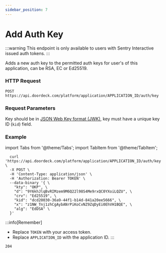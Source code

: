 ```yaml
---
sidebar_position: 7
---
```


# Add Auth Key

:::warning
This endpoint is only available to users with Sentry Interactive issued auth tokens.
:::

Adds a new auth key to the permitted auth keys for user's of this application, can be RSA, EC or Ed25519.

### HTTP Request

`POST https://api.doordeck.com/platform/application/APPLICATION_ID/auth/key`

### Request Parameters

Key should be in [JSON Web Key format (JWK)](https://mkjwk.org), key must have a unique key ID (```kid```) field.

### Example

import Tabs from '@theme/Tabs';
import TabItem from '@theme/TabItem';

<Tabs>
<TabItem value="request" label="Request">

```shell showLineNumbers title="CURL"
  curl 'https://api.doordeck.com/platform/application/APPLICATION_ID/auth/key' \
  -X POST \
  -H 'Content-Type: application/json' \
  -H 'Authorization: Bearer TOKEN' \
  --data-binary '{ \
    "kty": "OKP", \
    "d": "9Y6khJlqBvRIMzem9M6Q22l98S4Me9rxQC0YXoiLQZU", \
    "crv": "Ed25519", \
    "kid": "dcd20030-36a9-44f1-b14d-841a20ee5666", \
    "x": "z1NW_Tnj1zhCgAybANrPiKoCvNZ9ZqDyEi0EhVH1BQE", \
    "alg": "EdDSA" \
  }'
```

:::info[Remember]
* Replace `TOKEN` with your access token.
* Replace `APPLICATION_ID` with the application ID.
:::

</TabItem>
<TabItem value="response" label="Response">

```markdown showLineNumbers title="HTTP CODE"
204
```

</TabItem>
</Tabs>
